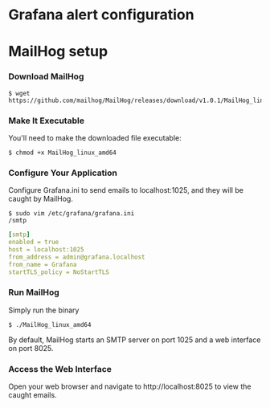 # Grafana alert configuration

# MailHog setup

### Download MailHog

```console
$ wget https://github.com/mailhog/MailHog/releases/download/v1.0.1/MailHog_linux_amd64
```

### Make It Executable

You'll need to make the downloaded file executable:

```console
$ chmod +x MailHog_linux_amd64
```

### Configure Your Application

Configure Grafana.ini to send emails to localhost:1025, and they will be caught by MailHog.

```console
$ sudo vim /etc/grafana/grafana.ini
/smtp
```

```yml
[smtp]
enabled = true
host = localhost:1025
from_address = admin@grafana.localhost
from_name = Grafana
startTLS_policy = NoStartTLS
```

### Run MailHog

Simply run the binary

```console
$ ./MailHog_linux_amd64
```

By default, MailHog starts an SMTP server on port 1025 and a web interface on port 8025.

### Access the Web Interface

Open your web browser and navigate to http://localhost:8025 to view the caught emails.


